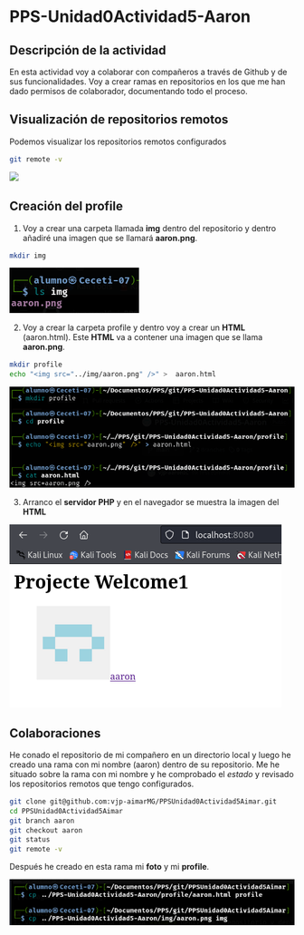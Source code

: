 # PPS-Unidad0Actividad5-Aaron

## Descripción de la actividad
En esta actividad voy a colaborar con compañeros a través de Github y de sus funcionalidades.
Voy a crear ramas en repositorios en los que me han dado permisos de colaborador, documentando todo el proceso.

## Visualización de repositorios remotos
Podemos visualizar los repositorios remotos configurados

```bash
git remote -v
```

![](imagenes/remote.png)

## Creación del profile
1. Voy a crear una carpeta llamada **img** dentro del repositorio y dentro añadiré una imagen que se llamará **aaron.png**.

```bash
mkdir img
```

![](imagenes/img_aaron.png)

2. Voy a crear la carpeta profile y dentro voy a crear un **HTML** (aaron.html). Este **HTML** va a contener una imagen que se llama **aaron.png**.

```bash
mkdir profile
echo "<img src="../img/aaron.png" />" >  aaron.html
```

![](imagenes/contenido_img.png)

3. Arranco el **servidor PHP** y en el navegador se muestra la imagen del **HTML**

![](imagenes/index_php.png)

## Colaboraciones
He conado el repositorio de mi compañero en un directorio local y luego he creado una rama con mi nombre (aaron) dentro de su repositorio. Me he situado sobre la rama con mi nombre y he comprobado el *estado* y revisado los repositorios remotos que tengo configurados.

```bash
git clone git@github.com:vjp-aimarMG/PPSUnidad0Actividad5Aimar.git
cd PPSUnidad0Actividad5Aimar
git branch aaron
git checkout aaron
git status
git remote -v
```

Después he creado en esta rama mi **foto** y mi **profile**.

![](imagenes/cp_colaboracion.png)


